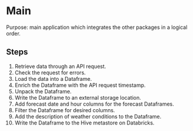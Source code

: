 # Main

Purpose: main application which integrates the other packages in a logical order.  

## Steps

1) Retrieve data through an API request.
2) Check the request for errors.
3) Load the data into a Dataframe.
4) Enrich the Dataframe with the API request timestamp.
5) Unpack the Dataframe.
6) Write the Dataframe to an external storage location.
7) Add forecast date and hour columns for the forecast Dataframes.
8) Filter the Dataframe for desired columns.
9) Add the description of weather conditions to the Dataframe.
10) Write the Dataframe to the Hive metastore on Databricks.
